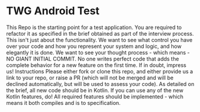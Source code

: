 # TWG Android Test
This Repo is the starting point for a test application. You are required to refactor it as specified in the brief obtained as part of the interview process.
This isn't just about the functionality. We want to see what control you have over your code and how you represent your system and logic, and how elegantly it is done. We want to see your thought process - which means - NO GIANT INITIAL COMMIT. No one writes perfect code that adds the complete behavior for a new feature on the first time.
If in doubt, impress us!
Instructions
Please either fork or clone this repo, and either provide us a link to your repo, or raise a PR (which will not be merged and will be declined automatically, but will be used to assess your code).
As detailed on the brief, all new code should be in Kotlin. If you can use any of the new Kotlin features, do!
All required features should be implemented - which means it both compiles and is to specification.


